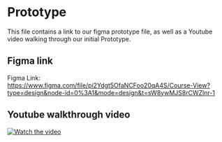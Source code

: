 # Prototype
This file contains a link to our figma prototype file, as well as a Youtube video walking through our initial Prototype.

## Figma link

Figma Link: https://www.figma.com/file/pi2Ydgt5OfaNCFoo20qA4S/Course-View?type=design&node-id=0%3A1&mode=design&t=sW8ywMJS8rCWZlnr-1

## Youtube walkthrough video

[![Watch the video](https://img.youtube.com/vi/DJhxU1XhjDc/hqdefault.jpg)
](https://youtu.be/DJhxU1XhjDc?feature=shared)
